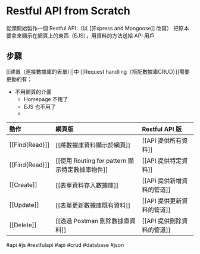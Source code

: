 # Restful API from Scratch
從頭開始製作一個 Restful API （以 [[Express and Mongoose]] 改寫）
把原本要拿來顯示在網頁上的東西（EJS），用資料的方法送給 API 用戶

## 步驟
[[建置（連接數據庫的表單）]]中 [[Request handling（搭配數據庫CRUD）]]需要更動的有；
- 不用網頁的介面
	- Homepage 不用了
	- EJS 也不用了
	- 


| 動作           | 網頁版                                          | Restful API 版             |
|:-------------- |:----------------------------------------------- |:-------------------------- |
| [[Find(Read)]] | [[將數據庫資料顯示於網頁]]                      | [[API 提供所有資料]]       |
| [[Find(Read)]] | [[使用 Routing for pattern 顯示特定數據庫物件]] | [[API 提供特定資料]]       |
| [[Create]]     | [[表單資料存入數據庫]]                          | [[API 提供新增資料的管道]] |
| [[Update]]     | [[表單更新數據庫既有資料]]                      | [[API 提供更新資料的管道]] |
| [[Delete]]     | [[透過 Postman 刪除數據庫資料]]                 | [[API 提供刪除資料的管道]] |

#api #js #restfulapi #api #crud #database #json 